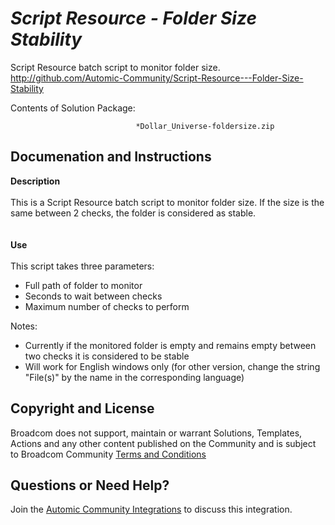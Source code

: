 *Script Resource - Folder Size Stability*
=============


Script Resource batch script to monitor folder size.
http://github.com/Automic-Community/Script-Resource---Folder-Size-Stability

<!-- List of attached files -->
Contents of Solution Package:

						
								*Dollar_Universe-foldersize.zip
								
						


Documenation and Instructions
---

<div class="ipsType_textblock ipsPad_half description_content"><strong class="bbc"><span>Description</span></strong><br />&nbsp;<br />This is a Script Resource batch script to monitor folder size. If the size is the same between 2 checks, the folder is considered as stable.<br />&nbsp;<br />&nbsp;<br /><span><strong class="bbc">Use</strong></span><br />&nbsp;<br />This script takes three parameters:
<ul class="bbcol decimal">
<li>Full path of folder to monitor</li>
<li>Seconds to wait between checks</li>
<li>Maximum number of checks to perform&nbsp;</li>
</ul>
<span class="bbc_underline">Notes</span>:
<ul class="bbc">
<li>Currently if the monitored folder is empty and remains empty between two checks it is considered to be stable</li>
<li>Will work for English windows only (for other version, change the string "File(s)" by the name in the corresponding language)</li>
</ul>
</div>

Copyright and License
---

Broadcom does not support, maintain or warrant Solutions, Templates, Actions and any other content published on the Community and is subject to Broadcom Community [Terms and Conditions](https://community.broadcom.com/termsandconditions)


Questions or Need Help? 
---
Join the [Automic Community Integrations](https://community.broadcom.com/communities/community-home?CommunityKey=83e49dd4-b93e-464a-a343-2bb1e51c13ec) to discuss this integration.
